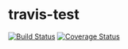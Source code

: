 travis-test
===========

[![Build Status](https://travis-ci.org/rcmdnk/travis-test.svg?branch=master)](https://travis-ci.org/rcmdnk/travis-test)
[![Coverage Status](https://coveralls.io/repos/rcmdnk/travis-test/badge.png?branch=master)](https://coveralls.io/r/rcmdnk/travis-test?branch=master)

